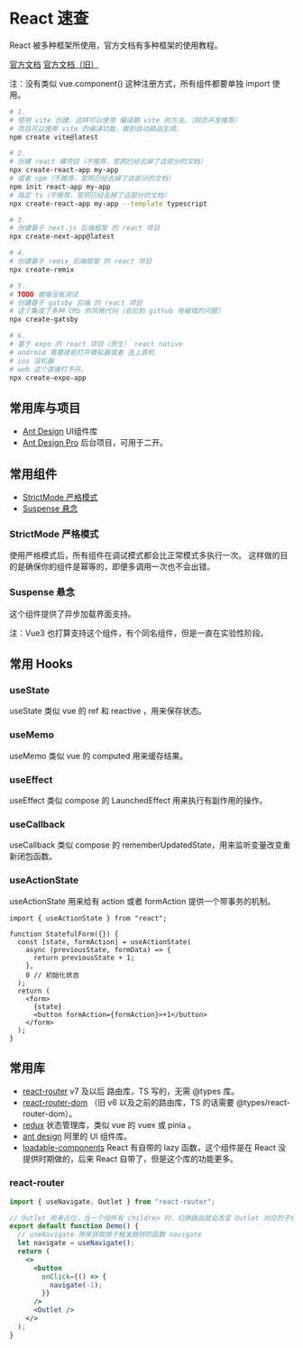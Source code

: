 # React 速查

React 被多种框架所使用，官方文档有多种框架的使用教程。

[官方文档](https://react.dev/learn/creating-a-react-app)
[官方文档（旧）](https://github.com/facebook/create-react-app)

注：没有类似 vue.component() 这种注册方式，所有组件都要单独 import 使用。

```bash
# 1.
# 使用 vite 创建，这样可以使用 编译期 vite 的方法。（网页开发推荐）
# 而且可以使用 vite 的编译功能，做到自动路由生成。
npm create vite@latest

# 2.
# 创建 react 裸项目（不推荐，官网已经去掉了这部分的文档）
npx create-react-app my-app
# 或者 npm（不推荐，官网已经去掉了这部分的文档）
npm init react-app my-app
# 指定 ts（不推荐，官网已经去掉了这部分的文档）
npx create-react-app my-app --template typescript

# 3.
# 创建基于 next.js 后端框架 的 react 项目
npx create-next-app@latest

# 4.
# 创建基于 remix 后端框架 的 react 项目
npx create-remix

# 5.
# TODO 被墙没有测试
# 创建基于 gatsby 后端 的 react 项目
# 这个集成了多种 CMS 的风格代码（会拉到 github 有被墙的问题）
npx create-gatsby

# 6.
# 基于 expo 的 react 项目（原生） react native
# android 需要提前打开模拟器或者 连上真机
# ios 没机器
# web 这个直接打不开。
npx create-expo-app
```

## 常用库与项目

- [Ant Design](https://github.com/ant-design/ant-design) UI组件库
- [Ant Design Pro](https://github.com/ant-design/ant-design-pro) 后台项目，可用于二开。

## 常用组件

- [StrictMode 严格模式](#1)
- [Suspense 悬念](#2)

### StrictMode 严格模式

使用严格模式后，所有组件在调试模式都会比正常模式多执行一次。
这样做的目的是确保你的组件是幂等的，即便多调用一次也不会出错。

### Suspense 悬念

这个组件提供了异步加载界面支持。

注：Vue3 也打算支持这个组件，有个同名组件，但是一直在实验性阶段。

## 常用 Hooks

### useState

useState 类似 vue 的 ref 和 reactive ，用来保存状态。

### useMemo

useMemo 类似 vue 的 computed 用来缓存结果。

### useEffect

useEffect 类似 compose 的 LaunchedEffect 用来执行有副作用的操作。

### useCallback

useCallback 类似 compose 的 rememberUpdatedState，用来监听变量改变重新闭包函数。

### useActionState

useActionState 用来给有 action 或者 formAction 提供一个带事务的机制。

```tsx
import { useActionState } from "react";

function StatefulForm({}) {
  const [state, formAction] = useActionState(
    async (previousState, formData) => {
      return previousState + 1;
    },
    0 // 初始化状态
  );
  return (
    <form>
      {state}
      <button formAction={formAction}>+1</button>
    </form>
  );
}
```

## 常用库

- [react-router](https://github.com/remix-run/react-router) v7 及以后 路由库，TS 写的，无需 @types 库。
- [react-router-dom](https://github.com/remix-run/react-router) （旧 v6 以及之前的路由库，TS 的话需要 @types/react-router-dom）。
- [redux](https://github.com/reduxjs/redux) 状态管理库，类似 vue 的 vuex 或 pinia 。
- [ant design](https://github.com/ant-design/ant-design) 阿里的 UI 组件库。
- [loadable-components](https://github.com/gregberge/loadable-components) React 有自带的 lazy 函数，这个组件是在 React 没提供时期做的，后来 React 自带了，但是这个库的功能更多。

### react-router

```jsx
import { useNavigate, Outlet } from "react-router";

// Outlet 用来占位，当一个组件有 children 时，切换路由就会改变 Outlet 对应的子组件。
export default function Demo() {
  // useNavigate 用来获取用于触发跳转的函数 navigate
  let navigate = useNavigate();
  return (
    <>
      <button
        onClick={() => {
          navigate(-1);
        }}
      />
      <Outlet />
    </>
  );
}
```
